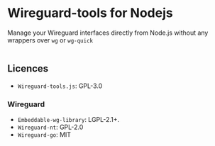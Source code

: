 # Wireguard-tools for Nodejs

Manage your Wireguard interfaces directly from Node.js without any wrappers over `wg` or `wg-quick`

```js

```

## Licences

- `Wireguard-tools.js`: GPL-3.0

### Wireguard

- `Embeddable-wg-library`: LGPL-2.1+.
- `Wireguard-nt`: GPL-2.0
- `Wireguard-go`: MIT